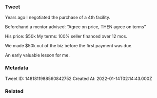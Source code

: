### Tweet
Years ago I negotiated the purchase of a 4th facility.

Beforehand a mentor advised:
“Agree on price, THEN agree on terms”

His price: $50k
My terms: 100% seller financed over 12 mos.

We made $50k out of the biz before the first payment was due.

An early valuable lesson for me.

### Metadata
Tweet ID: 1481811988560842752
Created At: 2022-01-14T02:14:43.000Z

### Related

